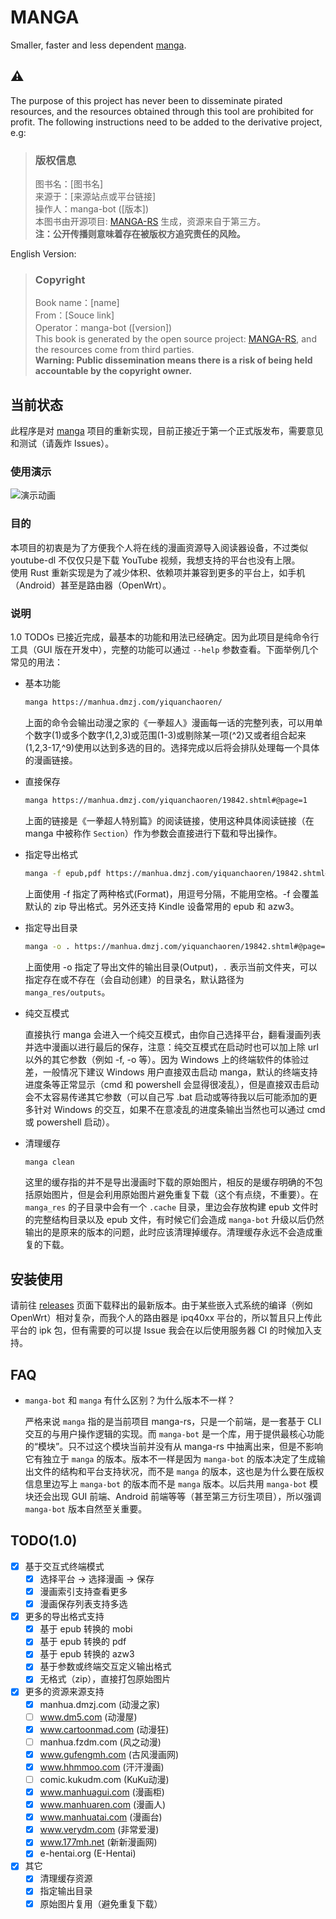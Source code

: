 # MANGA

Smaller, faster and less dependent [manga](https://github.com/Hentioe/manga).

## ⚠️

The purpose of this project has never been to disseminate pirated resources, and the resources obtained through this tool are prohibited for profit.
The following instructions need to be added to the derivative project, e.g:
> ### 版权信息
> 图书名：[图书名]  
> 来源于：[来源站点或平台链接]  
> 操作人：manga-bot ([版本])  
> 本图书由开源项目: [MANGA-RS](https://github.com/Hentioe/manga-rs) 生成，资源来自于第三方。   
> **注：公开传播则意味着存在被版权方追究责任的风险。**

English Version:
> ### Copyright 
> Book name：[name]  
> From：[Souce link]  
> Operator：manga-bot ([version])  
> This book is generated by the open source project: [MANGA-RS](https://github.com/Hentioe/manga-rs), and the resources come from third parties.  
> **Warning: Public dissemination means there is a risk of being held accountable by the copyright owner.**

## 当前状态

此程序是对 [manga](https://github.com/Hentioe/manga) 项目的重新实现，目前正接近于第一个正式版发布，需要意见和测试（请轰炸 Issues）。

### 使用演示

![演示动画](https://raw.githubusercontent.com/Hentioe/manga-rs/master/.github/manga.gif)

### 目的

本项目的初衷是为了方便我个人将在线的漫画资源导入阅读器设备，不过类似 youtube-dl 不仅仅只是下载 YouTube 视频，我想支持的平台也没有上限。  
使用 Rust 重新实现是为了减少体积、依赖项并兼容到更多的平台上，如手机（Android）甚至是路由器（OpenWrt）。

### 说明

1.0 TODOs 已接近完成，最基本的功能和用法已经确定。因为此项目是纯命令行工具（GUI 版在开发中），完整的功能可以通过 `--help` 参数查看。下面举例几个常见的用法：

* 基本功能

  ```` bash
  manga https://manhua.dmzj.com/yiquanchaoren/
  ````

  上面的命令会输出动漫之家的《一拳超人》漫画每一话的完整列表，可以用单个数字(1)或多个数字(1,2,3)或范围(1-3)或剔除某一项(^2)又或者组合起来(1,2,3-17,^9)使用以达到多选的目的。选择完成以后将会排队处理每一个具体的漫画链接。

* 直接保存

  ```` bash
  manga https://manhua.dmzj.com/yiquanchaoren/19842.shtml#@page=1
  ````

  上面的链接是《一拳超人特别篇》的阅读链接，使用这种具体阅读链接（在 manga 中被称作 `Section`）作为参数会直接进行下载和导出操作。

* 指定导出格式

  ```` bash
  manga -f epub,pdf https://manhua.dmzj.com/yiquanchaoren/19842.shtml#@page=1
  ````

  上面使用 -f 指定了两种格式(Format)，用逗号分隔，不能用空格。-f 会覆盖默认的 zip 导出格式。另外还支持 Kindle 设备常用的 epub 和 azw3。

* 指定导出目录

  ```` bash
  manga -o . https://manhua.dmzj.com/yiquanchaoren/19842.shtml#@page=1
  ````

  上面使用 -o 指定了导出文件的输出目录(Output)，`.` 表示当前文件夹，可以指定存在或不存在（会自动创建）的目录名，默认路径为 `manga_res/outputs`。

* 纯交互模式

  直接执行 manga 会进入一个纯交互模式，由你自己选择平台，翻看漫画列表并选中漫画以进行最后的保存，注意：纯交互模式在启动时也可以加上除 url 以外的其它参数（例如 -f, -o 等）。因为 Windows 上的终端软件的体验过差，一般情况下建议 Windows 用户直接双击启动 manga，默认的终端支持进度条等正常显示（cmd 和 powershell 会显得很凌乱），但是直接双击启动会不太容易传递其它参数（可以自己写 .bat 启动或等待我以后可能添加的更多针对 Windows 的交互，如果不在意凌乱的进度条输出当然也可以通过 cmd 或 powershell 启动）。
  
* 清理缓存

  ```` bash
  manga clean
  ````

  这里的缓存指的并不是导出漫画时下载的原始图片，相反的是缓存明确的不包括原始图片，但是会利用原始图片避免重复下载（这个有点绕，不重要）。在 `manga_res` 的子目录中会有一个 `.cache` 目录，里边会存放构建 epub 文件时的完整结构目录以及 epub 文件，有时候它们会造成 `manga-bot` 升级以后仍然输出的是原来的版本的问题，此时应该清理掉缓存。清理缓存永远不会造成重复的下载。

## 安装使用

请前往 [releases](https://github.com/Hentioe/manga-rs/releases) 页面下载释出的最新版本。由于某些嵌入式系统的编译（例如 OpenWrt）相对复杂，而我个人的路由器是 ipq40xx 平台的，所以暂且只上传此平台的 ipk 包，但有需要的可以提 Issue 我会在以后使用服务器 CI 的时候加入支持。

## FAQ

* `manga-bot` 和 `manga` 有什么区别？为什么版本不一样？

  严格来说 `manga` 指的是当前项目 manga-rs，只是一个前端，是一套基于 CLI 交互的与用户操作逻辑的实现。而 `manga-bot` 是一个库，用于提供最核心功能的“模块”。只不过这个模块当前并没有从 manga-rs 中抽离出来，但是不影响它有独立于 `manga` 的版本。版本不一样是因为 `manga-bot` 的版本决定了生成输出文件的结构和平台支持状况，而不是 `manga` 的版本，这也是为什么要在版权信息里边写上 `manga-bot` 的版本而不是 `manga` 版本。以后共用 `manga-bot` 模块还会出现 GUI 前端、Android 前端等等（甚至第三方衍生项目），所以强调 `manga-bot` 版本自然至关重要。

## TODO(1.0)

* [x] 基于交互式终端模式
  * [x] 选择平台 -> 选择漫画 -> 保存
  * [x] 漫画索引支持查看更多
  * [x] 漫画保存列表支持多选
* [x] 更多的导出格式支持
  * [x] 基于 epub 转换的 mobi
  * [x] 基于 epub 转换的 pdf
  * [x] 基于 epub 转换的 azw3
  * [x] 基于参数或终端交互定义输出格式
  * [x] 无格式（zip），直接打包原始图片
* [x] 更多的资源来源支持
  * [x] manhua.dmzj.com (动漫之家)
  * [ ] www.dm5.com (动漫屋)
  * [x] www.cartoonmad.com (动漫狂)
  * [ ] manhua.fzdm.com (风之动漫)
  * [x] www.gufengmh.com (古风漫画网)
  * [x] www.hhmmoo.com (汗汗漫画)
  * [ ] comic.kukudm.com (KuKu动漫)
  * [x] www.manhuagui.com (漫画柜)
  * [x] www.manhuaren.com (漫画人)
  * [x] www.manhuatai.com (漫画台)
  * [x] www.verydm.com (非常爱漫)
  * [x] www.177mh.net (新新漫画网)
  * [x] e-hentai.org (E-Hentai)
* [x] 其它
  * [x] 清理缓存资源
  * [x] 指定输出目录
  * [x] 原始图片复用（避免重复下载）

